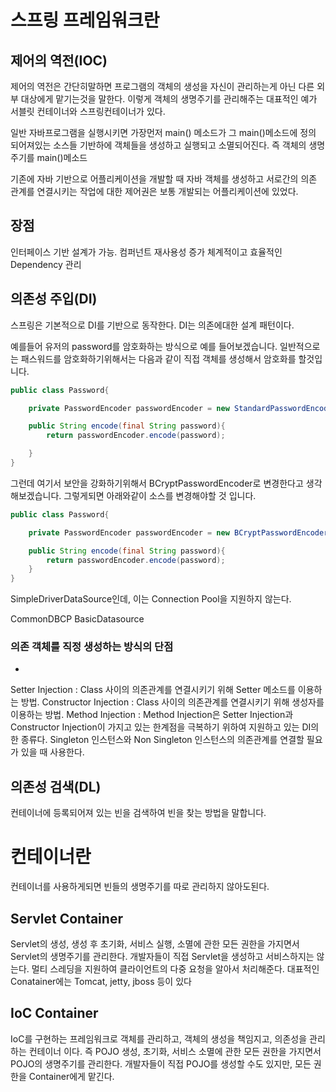 # 스프링 프레임워크란

## 제어의 역전(IOC)

제어의 역전은 간단히말하면 프로그램의 객체의 생성을 자신이 관리하는게 아닌 다른 외부 대상에게 맡기는것을 말한다. 이렇게 객체의 생명주기를 관리해주는 대표적인 예가 서블릿 컨테이너와 스프링컨테이너가 있다.




일반 자바프로그램을 실행시키면 가장먼저 main() 메소드가 그 main()메소드에 정의 되어져있는 소스들 기반하에 객체들을 생성하고 실행되고 소멸되어진다. 즉 객체의 생명주기를 main()메소드



기존에 자바 기반으로 어플리케이션을 개발할 때 자바 객체를 생성하고 서로간의 의존 관계를 연결시키는 작업에 대한 제어권은 보통 개발되는 어플리케이션에 있었다.

## 장점

인터페이스 기반 설계가 가능.
컴퍼넌트 재사용성 증가
체계적이고 효율적인 Dependency 관리


## 의존성 주입(DI)
스프링은 기본적으로 DI를 기반으로 동작한다. DI는 의존에대한 설계 패턴이다. 

예를들어 유저의 password를 암호화하는 방식으로 예를 들어보겠습니다. 일반적으로는 패스워드를 암호화하기위해서는 다음과 같이 직접 객체를 생성해서 암호화를 할것입니다.
```java
public class Password{

    private PasswordEncoder passwordEncoder = new StandardPasswordEncoder();

    public String encode(final String password){
        return passwordEncoder.encode(password);

    }
}

```

그런데 여기서 보안을 강화하기위해서 BCryptPasswordEncoder로 변경한다고 생각해보겠습니다. 그렇게되면 아래와같이 소스를 변경해야할 것 입니다.

```java
public class Password{

    private PasswordEncoder passwordEncoder = new BCryptPasswordEncoder();

    public String encode(final String password){
        return passwordEncoder.encode(password);
    }
}

```






 SimpleDriverDataSource인데, 이는 Connection Pool을 지원하지 않는다.

 CommonDBCP BasicDatasource


### 의존 객체를 직정 생성하는 방식의 단점
* 

Setter Injection : Class 사이의 의존관계를 연결시키기 위해 Setter 메소드를 이용하는 방법.
Constructor Injection : Class 사이의 의존관계를 연결시키기 위해 생성자를 이용하는 방법.
Method Injection : Method Injection은 Setter Injection과 Constructor Injection이 가지고 있는 한계점을 극복하기 위하여 지원하고 있는 DI의 한 종류다. Singleton 인스턴스와 Non Singleton 인스턴스의 의존관계를 연결할 필요가 있을 때 사용한다.



## 의존성 검색(DL)
컨테이너에 등록되어져 있는 빈을 검색하여 빈을 찾는 방법을 말합니다. 

# 컨테이너란
컨테이너를 사용하게되면 빈들의 생명주기를 따로 관리하지 않아도된다. 

## Servlet Container
Servlet의 생성, 생성 후 초기화, 서비스 실행, 소멸에 관한 모든 권한을 가지면서 Servlet의 생명주기를 관리한다.
개발자들이 직접 Servlet을 생성하고 서비스하지는 않는다.
멀티 스레딩을 지원하여 클라이언트의 다중 요청을 알아서 처리해준다.
대표적인 Conatainer에는 Tomcat, jetty, jboss 등이 있다

## IoC Container
IoC를 구현하는 프레임워크로 객체를 관리하고, 객체의 생성을 책임지고, 의존성을 관리하는 컨테이너 이다.
즉 POJO 생성, 초기화, 서비스 소멸에 관한 모든 권한을 가지면서 POJO의 생명주기를 관리한다.
개발자들이 직접 POJO를 생성할 수도 있지만, 모든 권한을 Container에게 맡긴다.
